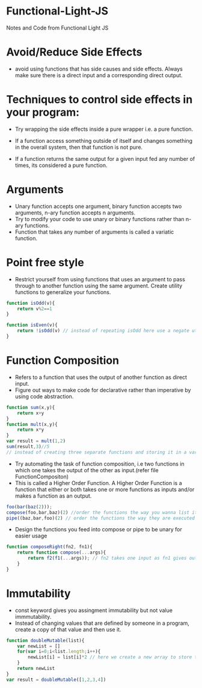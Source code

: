 # Functional-Light-JS
Notes and Code from Functional Light JS

# Avoid/Reduce Side Effects
* avoid using functions that has side causes and side effects. Always make sure there is a direct input and a corresponding direct output.

# Techniques to  control side effects in your program:
* Try wrapping the side effects inside a pure wrapper i.e. a pure function.

* If a function access something outside of itself and changes something in the overall system, then that function is not pure.

* If a function returns the same output for a given input fed any number of times, its considered a pure function.

# Arguments
* Unary function accepts one argument, binary function accepts two arguments, n-ary function accepts n arguments.
* Try to modify your code to use unary or binary functions rather than n-ary functions.
* Function that takes any number of arguments is called a variatic function.

# Point free style
* Restrict yourself from using functions that uses an argument to pass through to another function using the same argument. Create utility functions to generalize your functions.

```js
function isOdd(v){
    return v%2==1
}

function isEven(v){
    return !isOdd(v) // instead of repeating isOdd here use a negate utility function
}
```

# Function Composition

* Refers to a function that uses the output of another function as direct input.
* Figure out ways to make code for declarative rather than imperative by using code abstraction.

```js
function sum(x,y){
    return x+y
}
function mult(x,y){
    return x*y
}
var result = mult(1,2)
sum(result,3)//5
// instead of creating three separate functions and storing it in a variable to get a result, try making it in one complete step.
```

* Try automating the task of function composition, i.e two functions in which one takes the output of the other as input.(refer file FunctionCompositon)
* This is called a Higher Order Function. A Higher Order Function is a function that either or both takes one or more functions as inputs and/or makes a function as an output.

```js
foo(bar(baz(2)));
compose(foo,bar,baz)(2) //order the functions the way you wanna list it
pipe((baz,bar,foo)(2) // order the functions the way they are executed
```
* Design the functions you feed into compose or pipe to be unary for easier usage
```js 
function composeRight(fn2, fn1){
    return function compose(...args){
        return f2(f1(...args)); // fn2 takes one input as fn1 gives out only one output.Therefore make sure you feed unary functions.
    }
}
```
# Immutability
* const keyword gives you assingment immutability but not value immmutability.
* Instead of changing values that are defined by someone in a program, create a copy of that value and then use it.
``` js
function doubleMutable(list){
    var newList = []
    for(var i=0;i<list.length;i++){
        newList[i] = list[i]*2 // here we create a new array to store the changed values.
    }
    return newList
}
var result = doubleMutable([1,2,3,4])
```